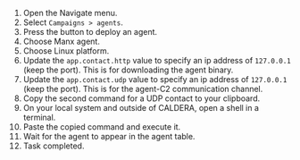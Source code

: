 1. Open the Navigate menu.
1. Select `Campaigns > agents`.
1. Press the button to deploy an agent.
1. Choose Manx agent.
1. Choose Linux platform.
1. Update the `app.contact.http` value to specify an ip address of `127.0.0.1` (keep the port). This is for downloading the agent binary.
1. Update the `app.contact.udp` value to specify an ip address of `127.0.0.1` (keep the port). This is for the agent-C2 communication channel.
1. Copy the second command for a UDP contact to your clipboard.
1. On your local system and outside of CALDERA, open a shell in a terminal.
1. Paste the copied command and execute it.
1. Wait for the agent to appear in the agent table.
1. Task completed.